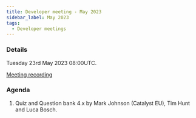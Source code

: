 ```yaml
---
title: Developer meeting - May 2023
sidebar_label: May 2023
tags:
  - Developer meetings
---
```


### Details

Tuesday 23rd May 2023 08:00UTC.

[Meeting recording](https://moodle.org/mod/bigbluebuttonbn/bbb_view.php?action=play&bn=1&rid=24&rtype=video)

### Agenda

1. Quiz and Question bank 4.x by Mark Johnson (Catalyst EU), Tim Hunt and Luca Bosch.
